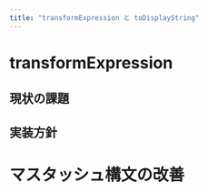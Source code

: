 ```yaml
---
title: "transformExpression と toDisplayString"
---
```


# transformExpression

## 現状の課題

## 実装方針

# マスタッシュ構文の改善
